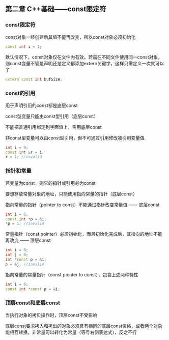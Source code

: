 ## 第二章 C++基础——const限定符

### const限定符

const对象一经创建后其值不能再改变，所以const对象必须初始化

```C++
const int i = 1;
```

默认情况下，const对象仅在文件内有效。若需在不同文件使用同一const对象，则const变量不管是声明还是定义都添加extern关键字，这样只需定义一次就可以了
```C++
extern const int bufSize;
```



### const的引用

用于声明引用的const都是底层const

const型变量只能由const型引用（底层const）

不能把普通引用绑定到字面值上，需用底层const

非const型变量可以由const型引用，但不可通过引用修改被引用变量值

```C++
int i = 0;
const int &r = i;
r = 1; //invalid
```



### 指针和常量

若变量为const，则它的指针或引用必为const

要想存放常量对象的地址，只能使用指向常量的指针（底层const）

指向常量的指针（pointer to const）不能通过指针改变常量值 —— 底层const

```C++
int i = 0;
const int *p = &i;
*p = 1; //invalid
```

常量指针（const pointer）必须初始化，而且初始化完成后，其指向的地址不能再改变 —— 顶层const

```C++
int i = 0;
int j = 0;
int *const p = &i;
p = &j;	//invalid
```

指向常量的常量指针（const pointer to const），包含上述两种特性

```C++
int i = 0;
const int *const p = &i;
```



### 顶层const和底层const

当执行对象的拷贝操作时，顶层const不受影响

底层const要求拷入和拷出的对象必须具有相同的底层const资格，或者两个对象能相互转换。非常量可以转化为常量（等号右侧表达式），反之不行
